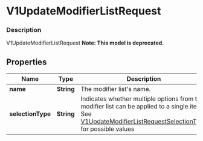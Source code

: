 
# V1UpdateModifierListRequest

### Description

V1UpdateModifierListRequest
**Note: This model is deprecated.**

## Properties
Name | Type | Description | Notes
------------ | ------------- | ------------- | -------------
**name** | **String** | The modifier list&#39;s name. |  [optional]
**selectionType** | **String** | Indicates whether multiple options from the modifier list can be applied to a single item. See [V1UpdateModifierListRequestSelectionType](#type-v1updatemodifierlistrequestselectiontype) for possible values |  [optional]



